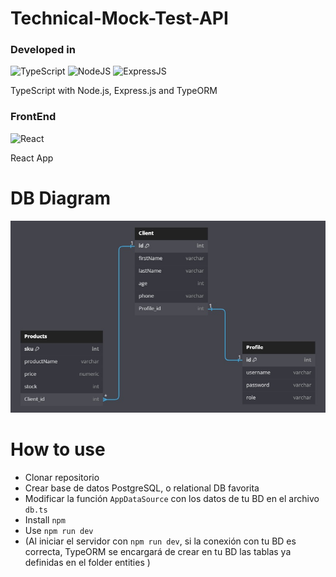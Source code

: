 # Technical-Mock-Test-API

### Developed in
![TypeScript](https://img.icons8.com/color/48/000000/typescript.png) 
![NodeJS](https://img.icons8.com/fluency/48/node-js.png)
![ExpressJS](https://img.icons8.com/office/16/express-js.png)
<p>TypeScript with Node.js, Express.js and TypeORM</p>


### FrontEnd
![React](https://img.icons8.com/color/48/000000/react-native.png)
<p>React App</p>

# DB Diagram
![Logo](DB-diagram.png)

# How to use
- Clonar repositorio
- Crear base de datos PostgreSQL, o relational DB favorita
- Modificar la función `AppDataSource` con los datos de tu BD en el archivo `db.ts`
- Install `npm`
- Use `npm run dev`
- (Al iniciar el servidor con `npm run dev`, si la conexión con tu BD es correcta, TypeORM se encargará de crear en tu BD las tablas ya definidas en el folder entities )
